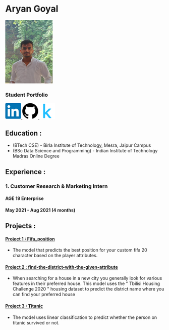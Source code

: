 # Aryan Goyal 

<img src="/images/dp.jpeg" width="150" height="200" />

### Student Portfolio
<a href="https://www.linkedin.com/in/aryan-goyal-4961981bb/">
  <img src="/images/download.png" width="50" height="50">
</a>
<a href="https://github.com/aryangoyalag">
  <img src="/images/download (1).png" width="50" height="50">
</a>
<a href="https://www.kaggle.com/aryangoyal">
  <img src="/images/download (2).png" width="50" height="50">
</a>

## Education :
- (BTech CSE) - Birla Institute of Technology, Mesra, Jaipur Campus
- (BSc Data Science and Programming) - Indian Institute of Technology Madras Online Degree

## Experience :
### 1. Customer Research & Marketing Intern
####   AGE 19 Enterprise
####  May 2021 - Aug 2021 (4 months)
## Projects :
  #### [Project 1 : Fifa_position](https://github.com/aryangoyalag/Fifa_position) 

- The model that predicts the best position for your custom fifa 20 character based on the player attributes.

#### [Project 2 : find-the-district-with-the-given-attribute](https://github.com/aryangoyalag/find-the-district-with-the-given-attributes)

- When searching for a house in a new city you generally look for various features in their preferred house. This model uses the " Tbilisi Housing Challenge 2020 " housing dataset to predict the district name where you can find your preferred house

#### [Project 3 : Titanic](https://github.com/aryangoyalag/titanic)

- The model uses linear classification to predict whether the person on titanic survived or not.


